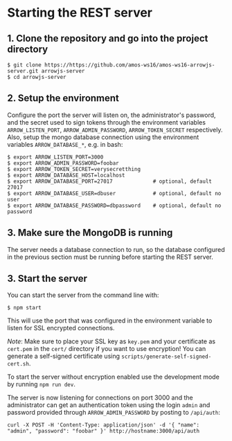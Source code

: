 # Starting the REST server

## 1. Clone the repository and go into the project directory
```
$ git clone https://https://github.com/amos-ws16/amos-ws16-arrowjs-server.git arrowjs-server
$ cd arrowjs-server
```

## 2. Setup the environment
Configure the port the server will listen on, the administrator's password, and the secret used to sign tokens through the environment variables `ARROW_LISTEN_PORT`, `ARROW_ADMIN_PASSWORD`, `ARROW_TOKEN_SECRET` respectively. Also, setup the mongo database connection using the environment variables `ARROW_DATABASE_*`, e.g. in bash:
```
$ export ARROW_LISTEN_PORT=3000
$ export ARROW_ADMIN_PASSWORD=foobar
$ export ARROW_TOKEN_SECRET=verysecretthing
$ export ARROW_DATABASE_HOST=localhost
$ export ARROW_DATABASE_PORT=27017             # optional, default 27017
$ export ARROW_DATABASE_USER=dbuser            # optional, default no user
$ export ARROW_DATABASE_PASSWORD=dbpassword    # optional, default no password
```

## 3. Make sure the MongoDB is running
The server needs a database connection to run, so the database configured in the previous section must be running before starting the REST server.

## 3. Start the server

You can start the server from the command line with:
```
$ npm start
```
This will use the port that was configured in the environment variable to listen for SSL encrypted connections.

*Note*: Make sure to place your SSL key as `key.pem` and your certificate as
        `cert.pem` in the `cert/` directory if you want to use encryption! You
        can generate a self-signed certificate using
        `scripts/generate-self-signed-cert.sh`.

To start the server without encryption enabled use the development mode by
running `npm run dev`.


The server is now listening for connections on port 3000 and the administrator can get an authentication token using the login `admin` and password provided through `ARROW_ADMIN_PASSWORD` by posting to `/api/auth`:
```
curl -X POST -H 'Content-Type: application/json' -d '{ "name": "admin", "password": "foobar" }' http://hostname:3000/api/auth
```

